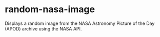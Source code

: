 # random-nasa-image
Displays a random image from the NASA Astronomy Picture of the Day (APOD) archive using the NASA API.
